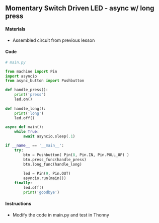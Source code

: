## Momentary Switch Driven LED - async w/ long press

#### Materials
 - Assembled circuit from previous lesson

#### Code
```Python
# main.py

from machine import Pin
import asyncio
from async_button import Pushbutton

def handle_press():
    print('press')
    led.on()
    
def handle_long():
    print('long')
    led.off()

async def main():
    while True:
        await asyncio.sleep(.1)

if __name__ == '__main__':
    try:
        btn = Pushbutton( Pin(8, Pin.IN, Pin.PULL_UP) )
        btn.press_func(handle_press)
        btn.long_func(handle_long)
        
        led = Pin(9, Pin.OUT)
        asyncio.run(main())
    finally:
        led.off()
        print('goodbye')
```

#### Instructions
 - Modify the code in main.py and test in Thonny
